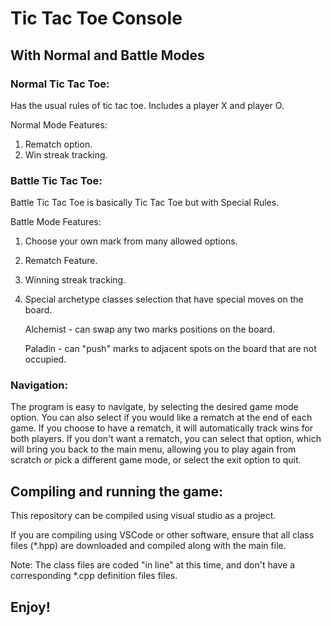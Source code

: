 
# Tic Tac Toe Console

## With Normal and Battle Modes
### Normal Tic Tac Toe:
Has the usual rules of tic tac toe. Includes a player X and player O.

Normal Mode Features:
1) Rematch option.
2) Win streak tracking.

### Battle Tic Tac Toe:
Battle Tic Tac Toe is basically Tic Tac Toe but with Special Rules.

Battle Mode Features:
1) Choose your own mark from many allowed options.
2) Rematch Feature.
3) Winning streak tracking. 
4) Special archetype classes selection that have special moves on the board.

    Alchemist - can swap any two marks positions on the board.
    
    Paladin - can "push" marks to adjacent spots on the board that are not occupied.

### Navigation:
The program is easy to navigate, by selecting the desired game mode option.
You can also select if you would like a rematch at the end of each game. If you choose to have a rematch, it will automatically track wins for both players. 
If you don't want a rematch, you can select that option, which will bring you back to the main menu, allowing you to play again from scratch or pick a different game mode, or select the exit option to quit. 

## Compiling and running the game:

This repository can be compiled using visual studio as a project.

If you are compiling using VSCode or other software, ensure that all class files (*.hpp) are downloaded and compiled along with the main file. 

Note: The class files are coded "in line" at this time, and don't have a corresponding *.cpp definition files files.

## Enjoy!
